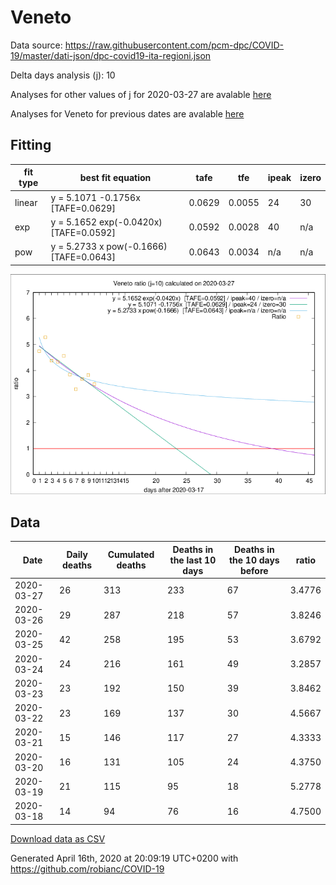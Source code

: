 # Veneto

Data source: https://raw.githubusercontent.com/pcm-dpc/COVID-19/master/dati-json/dpc-covid19-ita-regioni.json

Delta days analysis (j): 10

Analyses for other values of j for 2020-03-27 are avalable [here](../2020-03-27/README.md)

Analyses for Veneto for previous dates are avalable [here](../README.md)

## Fitting 
|fit type|best fit equation|tafe|tfe|ipeak|izero|
|-------|-----|--------|------|---|---|
|linear|y = 5.1071 -0.1756x  [TAFE=0.0629]|0.0629|0.0055|24|30|
|exp|y = 5.1652 exp(-0.0420x)  [TAFE=0.0592]|0.0592|0.0028|40|n/a|
|pow|y = 5.2733 x pow(-0.1666)  [TAFE=0.0643]|0.0643|0.0034|n/a|n/a|

![Plot](COVID-19_veneto_j10_2020-03-27.png)

## Data
|Date|Daily deaths|Cumulated deaths|Deaths in the last 10 days|Deaths in the 10 days before|ratio|
|----|----------|-----------|-------|--------------------|-----|
|2020-03-27|26|313|233|67|3.4776|
|2020-03-26|29|287|218|57|3.8246|
|2020-03-25|42|258|195|53|3.6792|
|2020-03-24|24|216|161|49|3.2857|
|2020-03-23|23|192|150|39|3.8462|
|2020-03-22|23|169|137|30|4.5667|
|2020-03-21|15|146|117|27|4.3333|
|2020-03-20|16|131|105|24|4.3750|
|2020-03-19|21|115|95|18|5.2778|
|2020-03-18|14|94|76|16|4.7500|

[Download data as CSV](COVID-19_veneto_j10_2020-03-27.csv)

Generated April 16th, 2020 at 20:09:19 UTC+0200 with https://github.com/robianc/COVID-19

